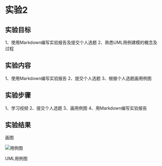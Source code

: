 # 实验2
## 实验目标
1、使用Markdown编写实验报告及提交个人选题
2、熟悉UML用例建模的概念及过程
## 实验内容
1、使用Markdown编写实验报告
2、提交个人选题
3、根据个人选题画用例图
## 实验步骤
1、学习视频
2、提交个人选题
3、画用例图
4、用Markdown编写实验报告
## 实验结果
画图

![用例图](./lab2_UML.jpg)

UML用例图
